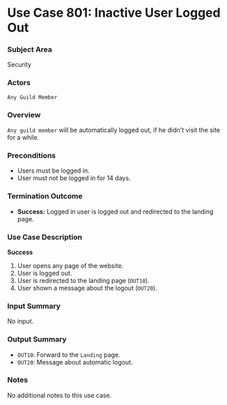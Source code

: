 # Use Case 801: Inactive User Logged Out

### Subject Area
Security

### Actors
`Any Guild Member`

### Overview
`Any guild member` will be automatically logged out, if he didn't visit the site for a while.

### Preconditions
- Users must be logged in.
- User must not be logged in for 14 days.

### Termination Outcome
- **Success:** Logged in user is logged out and redirected to the landing page.

### Use Case Description
**Success**
1. User opens any page of the website.
2. User is logged out.
3. User is redirected to the landing page (`OUT10`).
4. User shown a message about the logout (`OUT20`).

### Input Summary
No input.

### Output Summary
- `OUT10`: Forward to the `Landing` page.
- `OUT20`: Message about automatic logout.

### Notes
No additional notes to this use case.